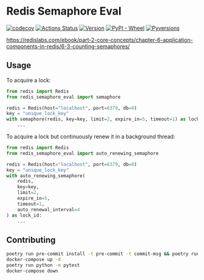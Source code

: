 # Redis Semaphore Eval

[![codecov](https://codecov.io/gh/wakemaster39/redis-semaphore-eval/branch/master/graph/badge.svg?token=BHTUPI4A0A)](https://codecov.io/gh/wakemaster39/redis-semaphore-eval)
[![Actions Status](https://github.com/wakemaster39/redis-semaphore-eval/workflows/Tests/badge.svg)](https://github.comwakemaster39/redis-semaphore-eval/actions)
[![Version](https://img.shields.io/pypi/v/redis-semaphore-eval)](https://pypi.org/project/redis-semaphore-eval/)
[![PyPI - Wheel](https://img.shields.io/pypi/wheel/redis-semaphore-eval.svg)](https://pypi.org/project/redis-semaphore-eval/)
[![Pyversions](https://img.shields.io/pypi/pyversions/redis-semaphore-eval.svg)](https://pypi.org/project/redis-semaphore-eval/)

https://redislabs.com/ebook/part-2-core-concepts/chapter-6-application-components-in-redis/6-3-counting-semaphores/

## Usage
To acquire a lock:
```python
from redis import Redis
from redis_semaphore_eval import semaphore

redis = Redis(host="localhost", port=6379, db=0)
key = "unique_lock_key"
with semaphore(redis, key=key, limit=2, expire_in=5, timeout=1) as lock_id:
    ...
```

To acquire a lock but continuously renew it in a background thread:
```python
from redis import Redis
from redis_semaphore_eval import auto_renewing_semaphore

redis = Redis(host="localhost", port=6379, db=0)
key = "unique_lock_key"
with auto_renewing_semaphore(
    redis,
    key=key,
    limit=2,
    expire_in=5,
    timeout=1,
    auto_renewal_interval=4
) as lock_id:
    ...
```



## Contributing

```bash
poetry run pre-commit install -t pre-commit -t commit-msg && poetry run pre-commit run --all
docker-compose up -d
poetry run python -m pytest
docker-compose down
```
